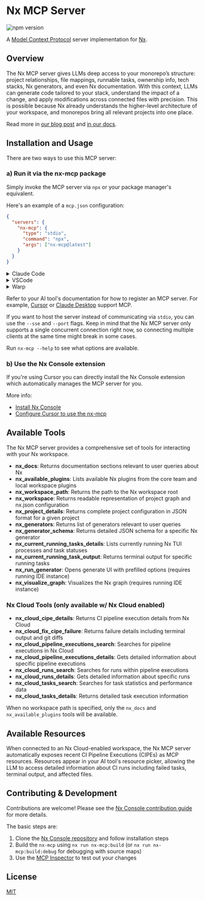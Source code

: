 # Nx MCP Server

![npm version](https://img.shields.io/npm/v/nx-mcp)

A [Model Context Protocol](https://modelcontextprotocol.io/introduction) server implementation for [Nx](https://nx.dev).

## Overview

The Nx MCP server gives LLMs deep access to your monorepo’s structure: project relationships, file mappings, runnable tasks, ownership info, tech stacks, Nx generators, and even Nx documentation. With this context, LLMs can generate code tailored to your stack, understand the impact of a change, and apply modifications across connected files with precision. This is possible because Nx already understands the higher-level architecture of your workspace, and monorepos bring all relevant projects into one place.

Read more in [our blog post](https://nx.dev/blog/nx-made-cursor-smarter) and [in our docs](https://nx.dev/features/enhance-AI).

## Installation and Usage

There are two ways to use this MCP server:

### a) Run it via the nx-mcp package

Simply invoke the MCP server via `npx` or your package manager's equivalent.

Here's an example of a `mcp.json` configuration:

```json
{
  "servers": {
    "nx-mcp": {
      "type": "stdio",
      "command": "npx",
      "args": ["nx-mcp@latest"]
    }
  }
}
```

<details>
<summary>Claude Code</summary>
  
```sh
claude mcp add nx-mcp npx nx-mcp@latest
```

</details>

<details>
<summary>VSCode</summary>
  
```sh
code --add-mcp '{"name":"nx-mcp","command":"npx","args":["nx-mcp"]}'
```

</details>

<details>
<summary>Warp</summary>

Go to `Settings` -> `AI` -> `Manage MCP Servers` -> `+ Add` to [add an MCP Server](https://docs.warp.dev/knowledge-and-collaboration/mcp#adding-an-mcp-server).

Alternatively, use the slash command `/add-mcp` in the Warp Agent prompt.

```json
{
  "nx-mcp": {
    "command": "npx",
    "args": [
      "nx-mcp@latest"
    ]
  }
}
```

</details>

Refer to your AI tool's documentation for how to register an MCP server. For example, [Cursor](https://docs.cursor.com/context/model-context-protocol) or [Claude Desktop](https://modelcontextprotocol.io/quickstart/user) support MCP.

If you want to host the server instead of communicating via `stdio`, you can use the `--sse` and `--port` flags. Keep in mind that the Nx MCP server only supports a single concurrent connection right now, so connecting multiple clients at the same time might break in some cases.

Run `nx-mcp --help` to see what options are available.

### b) Use the Nx Console extension

If you're using Cursor you can directly install the Nx Console extension which automatically manages the MCP server for you.

More info:

- [Install Nx Console](https://nx.dev/getting-started/editor-setup)
- [Configure Cursor to use the nx-mcp](https://nx.dev/features/enhance-AI#cursor)

## Available Tools

The Nx MCP server provides a comprehensive set of tools for interacting with your Nx workspace.

- **nx_docs**: Returns documentation sections relevant to user queries about Nx
- **nx_available_plugins**: Lists available Nx plugins from the core team and local workspace plugins
- **nx_workspace_path**: Returns the path to the Nx workspace root
- **nx_workspace**: Returns readable representation of project graph and nx.json configuration
- **nx_project_details**: Returns complete project configuration in JSON format for a given project
- **nx_generators**: Returns list of generators relevant to user queries
- **nx_generator_schema**: Returns detailed JSON schema for a specific Nx generator
- **nx_current_running_tasks_details**: Lists currently running Nx TUI processes and task statuses
- **nx_current_running_task_output**: Returns terminal output for specific running tasks
- **nx_run_generator**: Opens generate UI with prefilled options (requires running IDE instance)
- **nx_visualize_graph**: Visualizes the Nx graph (requires running IDE instance)

### Nx Cloud Tools (only available w/ Nx Cloud enabled)

- **nx_cloud_cipe_details**: Returns CI pipeline execution details from Nx Cloud
- **nx_cloud_fix_cipe_failure**: Returns failure details including terminal output and git diffs
- **nx_cloud_pipeline_executions_search**: Searches for pipeline executions in Nx Cloud
- **nx_cloud_pipeline_executions_details**: Gets detailed information about specific pipeline executions
- **nx_cloud_runs_search**: Searches for runs within pipeline executions
- **nx_cloud_runs_details**: Gets detailed information about specific runs
- **nx_cloud_tasks_search**: Searches for task statistics and performance data
- **nx_cloud_tasks_details**: Returns detailed task execution information

When no workspace path is specified, only the `nx_docs` and `nx_available_plugins` tools will be available.

## Available Resources

When connected to an Nx Cloud-enabled workspace, the Nx MCP server automatically exposes recent CI Pipeline Executions (CIPEs) as MCP resources.
Resources appear in your AI tool's resource picker, allowing the LLM to access detailed information about CI runs including failed tasks, terminal output, and affected files.

## Contributing & Development

Contributions are welcome! Please see the [Nx Console contribution guide](https://github.com/nrwl/nx-console/blob/master/CONTRIBUTING.md) for more details.

The basic steps are:

1. Clone the [Nx Console repository](https://github.com/nrwl/nx-console) and follow installation steps
2. Build the `nx-mcp` using `nx run nx-mcp:build` (or `nx run nx-mcp:build:debug` for debugging with source maps)
3. Use the [MCP Inspector](https://modelcontextprotocol.io/docs/tools/inspector) to test out your changes

## License

[MIT](../../LICENSE)
